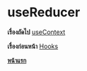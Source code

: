 # useReducer

**เรื่องถัดไป** [useContext](https://github.com/somprasongd/todo-react-app/tree/8-hooks-2-usecontext)

**เรื่องก่อนหน้า** [Hooks](https://github.com/somprasongd/todo-react-app/tree/8-hooks)

**[หน้าแรก](https://github.com/somprasongd/todo-react-app)**
